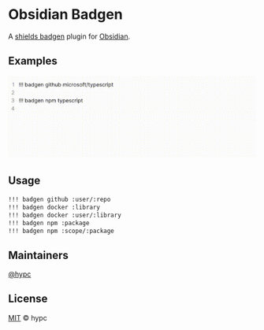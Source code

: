 # Obsidian Badgen

A [shields badgen](https://shields.io/) plugin for [Obsidian](https://obsidian.md/).

## Examples

![examples](examples.gif)

## Usage

```
!!! badgen github :user/:repo
!!! badgen docker :library
!!! badgen docker :user/:library
!!! badgen npm :package
!!! badgen npm :scope/:package
```

## Maintainers

[@hypc](https://github.com/hypc)

## License

[MIT](https://github.com/hypc/obsidian-badgen/blob/master/LICENSE) © hypc
